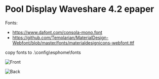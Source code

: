 # Pool Display Waveshare 4.2 epaper

Fonts:
- https://www.dafont.com/consola-mono.font
- https://github.com/Templarian/MaterialDesign-Webfont/blob/master/fonts/materialdesignicons-webfont.ttf

copy fonts to 
.\config\esphome\fonts

![Front](https://github.com/4noxx/Pool_Display/assets/12627059/a23d956c-7524-443f-b073-c0f639a5fa48)

![Back](https://github.com/4noxx/Pool_Display/assets/12627059/37a42738-2712-4000-a528-e30f6d7fbe16)

